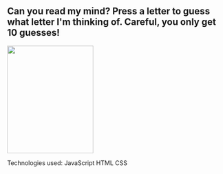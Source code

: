 <h2>Can you read my mind? Press a letter to guess what letter I'm thinking of. Careful, you only get 10 guesses!</h2>

<img src="https://images.theconversation.com/files/242272/original/file-20181025-71011-oqlp4i.jpg?ixlib=rb-1.1.0&q=45&auto=format&w=1200&h=1200.0&fit=crop" data-canonical-src="https://images.theconversation.com/files/242272/original/file-20181025-71011-oqlp4i.jpg?ixlib=rb-1.1.0&q=45&auto=format&w=1200&h=1200.0&fit=crop" width="200" height="250" />

Technologies used:
JavaScript
HTML
CSS

